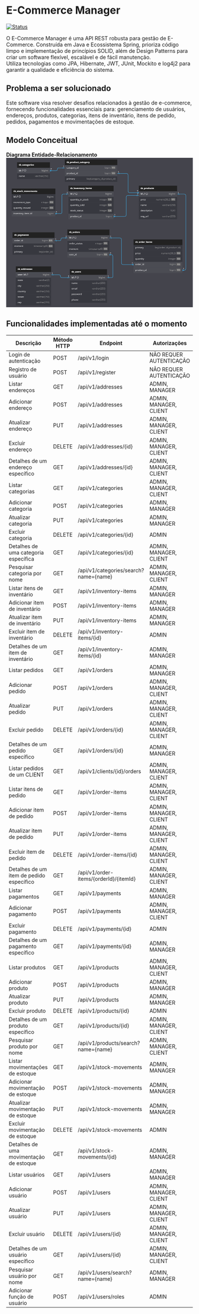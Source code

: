 # E-Commerce Manager
[![Status](https://img.shields.io/badge/Status-Em&nbsp;Desenvolvimento-yellow.svg)](https://github.com/seu-usuario/seu-projeto)

O E-Commerce Manager é uma API REST robusta para gestão de E-Commerce. Construída em Java e Ecossistema Spring, prioriza código limpo e implementação de 
princípios SOLID, além de Design Patterns para criar um software flexível, escalável e de fácil manutenção. </br>
Utiliza tecnologias como JPA, Hibernate, JWT, JUnit, Mockito e log4j2 para garantir a qualidade e eficiência do sistema.

## Problema a ser solucionado
Este software visa resolver desafios relacionados à gestão de e-commerce, fornecendo funcionalidades essenciais para:
gerenciamento de usuários, endereços, produtos, categorias, itens de inventário, itens de pedido, pedidos, pagamentos e movimentações de estoque.

## Modelo Conceitual

**Diagrama Entidade-Relacionamento**
![der-ecommerce-manager](https://github.com/rogeriobgregorio/ecommerce-manager/raw/main/diagrams/der-ecommerce-manager.png)

## Funcionalidades implementadas até o momento

| Descrição                                | Método HTTP | Endpoint                               | Autorizações            |
|------------------------------------------|-------------|----------------------------------------|-------------------------|
| Login de autenticação                    | POST        | /api/v1/login                          | NÃO REQUER AUTENTICAÇÃO |
| Registro de usuário                      | POST        | /api/v1/register                       | NÃO REQUER AUTENTICAÇÃO |
| Listar endereços                         | GET         | /api/v1/addresses                      | ADMIN, MANAGER          |
| Adicionar endereço                       | POST        | /api/v1/addresses                      | ADMIN, MANAGER, CLIENT  |
| Atualizar endereço                       | PUT         | /api/v1/addresses                      | ADMIN, MANAGER, CLIENT  |
| Excluir endereço                         | DELETE      | /api/v1/addresses/{id}                 | ADMIN, MANAGER, CLIENT  |
| Detalhes de um endereço específico       | GET         | /api/v1/addresses/{id}                 | ADMIN, MANAGER, CLIENT  |
| Listar categorias                        | GET         | /api/v1/categories                     | ADMIN, MANAGER, CLIENT  | 
| Adicionar categoria                      | POST        | /api/v1/categories                     | ADMIN, MANAGER          |
| Atualizar categoria                      | PUT         | /api/v1/categories                     | ADMIN, MANAGER          |
| Excluir categoria                        | DELETE      | /api/v1/categories/{id}                | ADMIN                   |
| Detalhes de uma categoria específica     | GET         | /api/v1/categories/{id}                | ADMIN, MANAGER, CLIENT  |
| Pesquisar categoria por nome             | GET         | /api/v1/categories/search?name={name}  | ADMIN, MANAGER, CLIENT  |
| Listar itens de inventário               | GET         | /api/v1/inventory-items                | ADMIN, MANAGER          |
| Adicionar item de inventário             | POST        | /api/v1/inventory-items                | ADMIN, MANAGER          |
| Atualizar item de inventário             | PUT         | /api/v1/inventory-items                | ADMIN, MANAGER          |
| Excluir item de inventário               | DELETE      | /api/v1/inventory-items/{id}           | ADMIN                   |
| Detalhes de um item de inventário        | GET         | /api/v1/inventory-items/{id}           | ADMIN, MANAGER          |
| Listar pedidos                           | GET         | /api/v1/orders                         | ADMIN, MANAGER          |
| Adicionar pedido                         | POST        | /api/v1/orders                         | ADMIN, MANAGER, CLIENT  |
| Atualizar pedido                         | PUT         | /api/v1/orders                         | ADMIN, MANAGER, CLIENT  |
| Excluir pedido                           | DELETE      | /api/v1/orders/{id}                    | ADMIN, MANAGER, CLIENT  |
| Detalhes de um pedido específico         | GET         | /api/v1/orders/{id}                    | ADMIN, MANAGER          |
| Listar pedidos de um CLIENT              | GET         | /api/v1/clients/{id}/orders            | ADMIN, MANAGER, CLIENT  |
| Listar itens de pedido                   | GET         | /api/v1/order-items                    | ADMIN, MANAGER, CLIENT  |
| Adicionar item de pedido                 | POST        | /api/v1/order-items                    | ADMIN, MANAGER, CLIENT  |
| Atualizar item de pedido                 | PUT         | /api/v1/order-items                    | ADMIN, MANAGER, CLIENT  |
| Excluir item de pedido                   | DELETE      | /api/v1/order-items/{id}               | ADMIN, MANAGER, CLIENT  |
| Detalhes de um item de pedido específico | GET         | /api/v1/order-items/{orderId}/{itemId} | ADMIN, MANAGER, CLIENT  |
| Listar pagamentos                        | GET         | /api/v1/payments                       | ADMIN, MANAGER          |
| Adicionar pagamento                      | POST        | /api/v1/payments                       | ADMIN, MANAGER, CLIENT  |
| Excluir pagamento                        | DELETE      | /api/v1/payments/{id}                  | ADMIN                   |
| Detalhes de um pagamento específico      | GET         | /api/v1/payments/{id}                  | ADMIN, MANAGER          |
| Listar produtos                          | GET         | /api/v1/products                       | ADMIN, MANAGER, CLIENT  |
| Adicionar produto                        | POST        | /api/v1/products                       | ADMIN, MANAGER          |
| Atualizar produto                        | PUT         | /api/v1/products                       | ADMIN, MANAGER          |
| Excluir produto                          | DELETE      | /api/v1/products/{id}                  | ADMIN                   |
| Detalhes de um produto específico        | GET         | /api/v1/products/{id}                  | ADMIN, MANAGER, CLIENT  |
| Pesquisar produto por nome               | GET         | /api/v1/products/search?name={name}    | ADMIN, MANAGER, CLIENT  |
| Listar movimentações de estoque          | GET         | /api/v1/stock-movements                | ADMIN, MANAGER          |
| Adicionar movimentação de estoque        | POST        | /api/v1/stock-movements                | ADMIN, MANAGER          |
| Atualizar movimentação de estoque        | PUT         | /api/v1/stock-movements                | ADMIN, MANAGER          |
| Excluir movimentação de estoque          | DELETE      | /api/v1/stock-movements                | ADMIN                   |
| Detalhes de uma movimentação de estoque  | GET         | /api/v1/stock-movements/{id}           | ADMIN, MANAGER          |
| Listar usuários                          | GET         | /api/v1/users                          | ADMIN, MANAGER          |
| Adicionar usuário                        | POST        | /api/v1/users                          | ADMIN, MANAGER, CLIENT  |
| Atualizar usuário                        | PUT         | /api/v1/users                          | ADMIN, MANAGER, CLIENT  |
| Excluir usuário                          | DELETE      | /api/v1/users/{id}                     | ADMIN, MANAGER, CLIENT  |
| Detalhes de um usuário específico        | GET         | /api/v1/users/{id}                     | ADMIN, MANAGER, CLIENT  |
| Pesquisar usuário por nome               | GET         | /api/v1/users/search?name={name}       | ADMIN, MANAGER          |
| Adicionar função de usuário              | POST        | /api/v1/users/roles                    | ADMIN                   |

